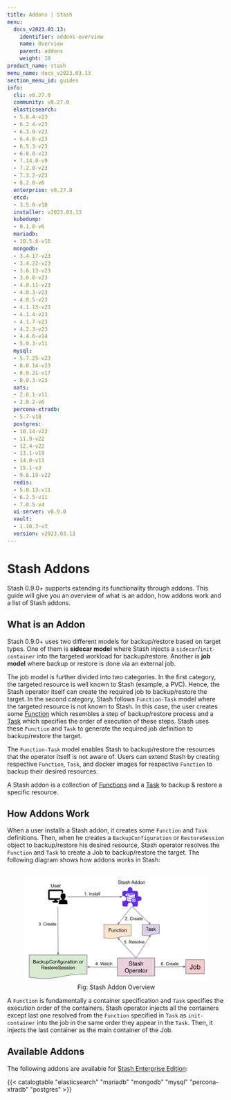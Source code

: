 ```yaml
---
title: Addons | Stash
menu:
  docs_v2023.03.13:
    identifier: addons-overview
    name: Overview
    parent: addons
    weight: 10
product_name: stash
menu_name: docs_v2023.03.13
section_menu_id: guides
info:
  cli: v0.27.0
  community: v0.27.0
  elasticsearch:
  - 5.6.4-v23
  - 6.2.4-v23
  - 6.3.0-v23
  - 6.4.0-v23
  - 6.5.3-v23
  - 6.8.0-v23
  - 7.14.0-v9
  - 7.2.0-v23
  - 7.3.2-v23
  - 8.2.0-v6
  enterprise: v0.27.0
  etcd:
  - 3.5.0-v10
  installer: v2023.03.13
  kubedump:
  - 0.1.0-v6
  mariadb:
  - 10.5.8-v16
  mongodb:
  - 3.4.17-v23
  - 3.4.22-v23
  - 3.6.13-v23
  - 3.6.8-v23
  - 4.0.11-v23
  - 4.0.3-v23
  - 4.0.5-v23
  - 4.1.13-v23
  - 4.1.4-v23
  - 4.1.7-v23
  - 4.2.3-v23
  - 4.4.6-v14
  - 5.0.3-v11
  mysql:
  - 5.7.25-v23
  - 8.0.14-v23
  - 8.0.21-v17
  - 8.0.3-v23
  nats:
  - 2.6.1-v11
  - 2.8.2-v6
  percona-xtradb:
  - 5.7-v18
  postgres:
  - 10.14-v22
  - 11.9-v22
  - 12.4-v22
  - 13.1-v19
  - 14.0-v11
  - 15.1-v3
  - 9.6.19-v22
  redis:
  - 5.0.13-v11
  - 6.2.5-v11
  - 7.0.5-v4
  ui-server: v0.9.0
  vault:
  - 1.10.3-v3
  version: v2023.03.13
---
```


# Stash Addons

Stash 0.9.0+ supports extending its functionality through addons. This guide will give you an overview of what is an addon, how addons work and a list of Stash addons.

## What is an Addon

Stash 0.9.0+ uses two different models for backup/restore based on target types. One of them is **sidecar model** where Stash injects a `sidecar`/`init-container` into the targeted workload for backup/restore. Another is **job model** where backup or restore is done via an external job.

The job model is further divided into two categories. In the first category, the targeted resource is well known to Stash (example, a PVC). Hence, the Stash operator itself can create the required job to backup/restore the target. In the second category, Stash follows `Function-Task` model where the targeted resource is not known to Stash. In this case, the user creates some [Function](/docs/v2023.03.13/concepts/crds/function/) which resembles a step of backup/restore process and a [Task](/docs/v2023.03.13/concepts/crds/task/) which specifies the order of execution of these steps. Stash uses these `Function` and `Task` to generate the required job definition to backup/restore the target.

The `Function-Task` model enables Stash to backup/restore the resources that the operator itself is not aware of. Users can extend Stash by creating respective `Function`, `Task`, and docker images for respective `Function` to backup their desired resources.

A Stash addon is a collection of [Functions](/docs/v2023.03.13/concepts/crds/function/) and a [Task](/docs/v2023.03.13/concepts/crds/task/) to backup & restore a specific resource.

## How Addons Work

When a user installs a Stash addon, it creates some `Function` and `Task` definitions. Then, when he creates a `BackupConfiguration` or `RestoreSession` object to backup/restore his desired resource, Stash operator resolves the `Function` and `Task` to create a Job to backup/restore the target. The following diagram shows how addons works in Stash:

<figure align="center">
  <img alt="Stash Addon Overview" src="images/addon_overview.svg">
  <figcaption align="center">Fig: Stash Addon Overview</figcaption>
</figure>

A `Function` is fundamentally a container specification and `Task` specifies the execution order of the containers. Stash operator injects all the containers except last one resolved from the `Function` specified in `Task` as `init-container` into the job in the same order they appear in the `Task`. Then, it injects the last container as the main container of the Job.

## Available Addons

The following addons are available for [Stash Enterprise Edition](/docs/v2023.03.13/setup/install/enterprise/):

{{< catalogtable "elasticsearch" "mariadb" "mongodb" "mysql" "percona-xtradb" "postgres" >}}
